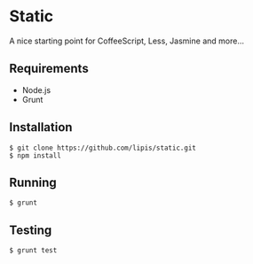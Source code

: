 Static
======

A nice starting point for CoffeeScript, Less, Jasmine and more...

Requirements
------------

- Node.js
- Grunt


Installation
------------

    $ git clone https://github.com/lipis/static.git
    $ npm install

Running
-------

    $ grunt

Testing
-------

    $ grunt test
